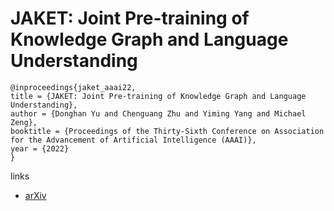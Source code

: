 # JAKET: Joint Pre-training of Knowledge Graph and Language Understanding

```
@inproceedings{jaket_aaai22,
title = {JAKET: Joint Pre-training of Knowledge Graph and Language Understanding},
author = {Donghan Yu and Chenguang Zhu and Yiming Yang and Michael Zeng},
booktitle = {Proceedings of the Thirty-Sixth Conference on Association for the Advancement of Artificial Intelligence (AAAI)},
year = {2022}
}
```

links
- [arXiv](https://arxiv.org/abs/2010.00796)
